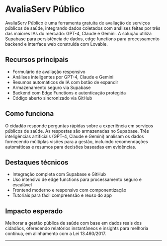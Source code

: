 
# AvaliaServ Público

AvaliaServ Público é uma ferramenta gratuita de avaliação de serviços públicos de saúde, integrando dados coletados com análises feitas por três das maiores IAs do mercado: GPT-4, Claude e Gemini. A solução utiliza Supabase para persistência de dados, edge functions para processamento backend e interface web construída com Lovable.

## Recursos principais
- Formulário de avaliação responsivo
- Análises inteligentes por GPT-4, Claude e Gemini
- Resumos automáticos de IA com botão de expandir
- Armazenamento seguro via Supabase
- Backend com Edge Functions e autenticação protegida
- Código aberto sincronizado via GitHub

## Como funciona
O cidadão responde perguntas rápidas sobre a experiência em serviços públicos de saúde. As respostas são armazenadas no Supabase. Três inteligências artificiais (GPT-4, Claude e Gemini) analisam os dados fornecendo múltiplas visões para a gestão, incluindo recomendações automáticas e resumos para decisões baseadas em evidências.

## Destaques técnicos
- Integração completa com Supabase e GitHub
- Uso intensivo de edge functions para processamento seguro e escalável
- Frontend moderno e responsivo com componentização
- Tutoriais para fácil compreensão e reuso do app

## Impacto esperado
Melhorar a gestão pública de saúde com base em dados reais dos cidadãos, oferecendo relatórios instantâneos e insights para melhoria contínua, em alinhamento com a Lei 13.460/2017.

---

